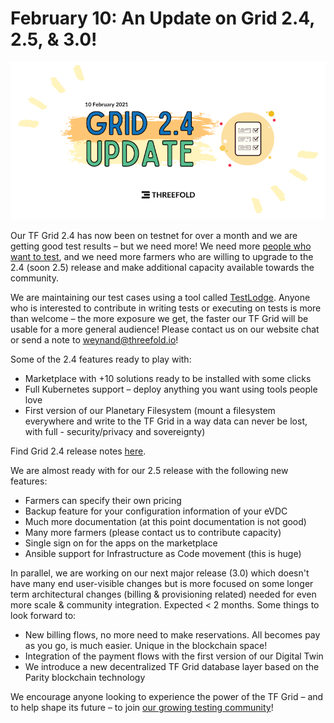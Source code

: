 # February 10: An Update on Grid 2.4, 2.5, & 3.0!

![](img/grid242530update.png)

Our TF Grid 2.4 has now been on testnet for over a month and we are getting good test results – but we need more! We need more [people who want to test](https://t.me/joinchat/BwOvOxxgK59GmRoZ2_sM0w), and we need more farmers who are willing to upgrade to the 2.4 (soon 2.5) release and make additional capacity available towards the community.

We are maintaining our test cases using a tool called [TestLodge](https://www.testlodge.com/). Anyone who is interested to contribute in writing tests or executing on tests is more than welcome – the more exposure we get, the faster our TF Grid will be usable for a more general audience! Please contact us on our website chat or send a note to weynand@threefold.io!

Some of the 2.4 features ready to play with:

- Marketplace with +10 solutions ready to be installed with some clicks
- Full Kubernetes support – deploy anything you want using tools people love
- First version of our Planetary Filesystem (mount a filesystem everywhere and write to the TF Grid in a way data can never be lost, with full - security/privacy and sovereignty)

Find Grid 2.4 release notes [here](cloud:release_notes_2_4_0).

We are almost ready with for our 2.5 release with the following new features:

- Farmers can specify their own pricing
- Backup feature for your configuration information of your eVDC
- Much more documentation (at this point documentation is not good)
- Many more farmers (please contact us to contribute capacity)
- Single sign on for the apps on the marketplace
- Ansible support for Infrastructure as Code movement (this is huge)

In parallel, we are working on our next major release (3.0) which doesn't have many end user-visible changes but is more focused on some longer term architectural changes (billing & provisioning related) needed for even more scale & community integration. Expected < 2 months. Some things to look forward to:

- New billing flows, no more need to make reservations. All becomes pay as you go, is much easier. Unique in the blockchain space!
- Integration of the payment flows with the first version of our Digital Twin
- We introduce a new decentralized TF Grid database layer based on the Parity blockchain technology

We encourage anyone looking to experience the power of the TF Grid – and to help shape its future – to join [our growing testing community](https://t.me/joinchat/BwOvOxxgK59GmRoZ2_sM0w)!